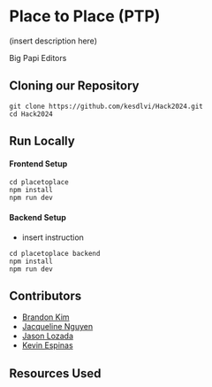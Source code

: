 # Place to Place (PTP)

(insert description here)

Big Papi Editors

## Cloning our Repository
```
git clone https://github.com/kesdlvi/Hack2024.git
cd Hack2024
```


## Run Locally 



#### Frontend Setup

```
cd placetoplace
npm install
npm run dev
```

#### Backend Setup
- insert instruction
```
cd placetoplace backend
npm install
npm run dev
```



## Contributors

- [Brandon Kim](https://github.com/br11ndnn)
- [Jacqueline Nguyen](https://github.com/itsjacque) 
- [Jason Lozada](https://github.com/jasonlozada)
- [Kevin Espinas](https://github.com/kesdlvi)



## Resources Used
